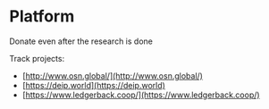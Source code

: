 # Platform

Donate even after the research is done

Track projects:

* [http://www.osn.global/](http://www.osn.global/)
* [https://deip.world](https://deip.world)
* [https://www.ledgerback.coop/](https://www.ledgerback.coop/)

